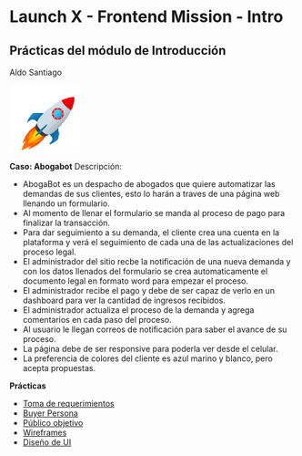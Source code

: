 # Launch X - Frontend Mission - Intro

## Prácticas del módulo de Introducción
Aldo Santiago

![rocket](img/rocket.gif)

**Caso: Abogabot**
Descripción: 
- AbogaBot es un despacho de abogados que quiere automatizar las demandas de sus clientes, esto lo harán a traves de una página web llenando un formulario.
- Al momento de llenar el formulario se manda al proceso de pago para finalizar la transacción.
- Para dar seguimiento a su demanda, el cliente crea una cuenta en la plataforma y verá el seguimiento de cada una de las actualizaciones del proceso legal.
- El administrador del sitio recbe la notificación de una nueva demanda y con los datos llenados del formulario se crea automaticamente el documento  legal en formato word para empezar el proceso.
- El administrador recibe el pago y debe de ser capaz de verlo en un dashboard para ver la cantidad de ingresos recibidos.
- El administrador actualiza el proceso de la demanda y agrega comentarios en cada paso del proceso.
- Al usuario le llegan correos de notificación para saber el avance de su proceso.
- La página debe de ser responsive para poderla ver desde el celular.
- La preferencia de colores del cliente es azul marino y blanco, pero acepta propuestas.

**Prácticas**
- [Toma de requerimientos](./1-Requerimientos/Práctica_de_requerimientos.pdf)
- [Buyer Persona](./2-BuyerPersona/Buyer_Persona.pdf)
- [Público objetivo](./3-Público_objetivo/Público_objetivo.jpg)
- [Wireframes](./4-Wireframes/Wireframe.pdf)
- [Diseño de UI](./5-UI/README.md)